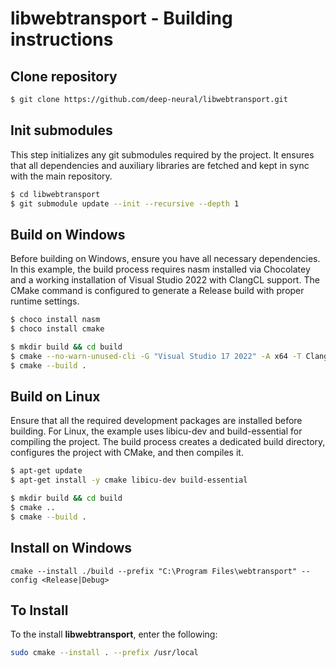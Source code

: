 # libwebtransport - Building instructions

## Clone repository

```bash
$ git clone https://github.com/deep-neural/libwebtransport.git
```

## Init submodules

This step initializes any git submodules required by the project. It ensures that all dependencies and auxiliary libraries are fetched and kept in sync with the main repository.

```bash
$ cd libwebtransport
$ git submodule update --init --recursive --depth 1
```

## Build on Windows

Before building on Windows, ensure you have all necessary dependencies. In this example, the build process requires nasm installed via Chocolatey and a working installation of Visual Studio 2022 with ClangCL support. The CMake command is configured to generate a Release build with proper runtime settings.

```bash
$ choco install nasm
$ choco install cmake

$ mkdir build && cd build
$ cmake --no-warn-unused-cli -G "Visual Studio 17 2022" -A x64 -T ClangCL -DCMAKE_JS_VERSION=7.2.1 -DCMAKE_BUILD_TYPE=Release -DCMAKE_MSVC_RUNTIME_LIBRARY="MultiThreaded$<$<CONFIG:Debug>:Debug>" -DABSL_MSVC_STATIC_RUNTIME="ON" ..
$ cmake --build .
```

## Build on Linux

Ensure that all the required development packages are installed before building. For Linux, the example uses libicu-dev and build-essential for compiling the project. The build process creates a dedicated build directory, configures the project with CMake, and then compiles it.

```bash
$ apt-get update
$ apt-get install -y cmake libicu-dev build-essential

$ mkdir build && cd build
$ cmake ..
$ cmake --build .
```

## Install on Windows

```
cmake --install ./build --prefix "C:\Program Files\webtransport" --config <Release|Debug>
```

## To Install
To the install __libwebtransport__, enter the following:

```bash
sudo cmake --install . --prefix /usr/local
```

